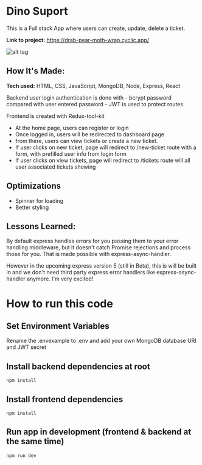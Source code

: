 # Dino Suport
This is a Full stack App where users can create, update, delete a ticket. 

**Link to project:** https://drab-pear-moth-wrap.cyclic.app/

![alt tag](https://res.cloudinary.com/dhhiphscp/image/upload/v1670285705/dino-landing_bsfvps.png)

## How It's Made:

**Tech used:** HTML, CSS, JavaScript, MongoDB, Node, Express, React

Backend
user login authentication is done with 
    - bcrypt password compared with user entered password
    - JWT is used to protect routes


Frontend is created with Redux-tool-kit
 - At the home page, users can register or login
 - Once logged in, users will be redirected to dashboard page
 - from there, users can view tickets or create a new ticket.
 - If user clicks on new ticket, page will redirect to /new-ticket route with a form, with prefilled user info from login form
 - If user clicks on view tickets, page will redirect to /tickets route will all user associated tickets showing
 

## Optimizations
- Spinner for loading 
- Better styling 

## Lessons Learned:
By default express handles errors for you passing them to your error handling middleware, but it doesn't catch Promise rejections and process those for you. That is made possible with express-async-handler.

However in the upcoming express version 5 (still in Beta), this is will be built in and we don't need third party express error handlers like express-async-handler anymore. I'm very excited!


# How to run this code

## Set Environment Variables
Rename the .envexample to .env and add your own MongoDB database URI and JWT secret

## Install backend dependencies at root
```npm install```

## Install frontend dependencies
```cd frontend
npm install
```
## Run app in development (frontend & backend at the same time)
```npm run dev```
